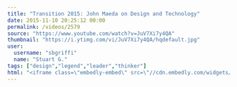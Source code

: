 ```yaml
---
title: "Transition 2015: John Maeda on Design and Technology"
date: 2015-11-10 20:25:12 00:00
permalink: /videos/2579
source: "https://www.youtube.com/watch?v=JuV7Xi7y4QA"
thumbnail: "https://i.ytimg.com/vi/JuV7Xi7y4QA/hqdefault.jpg"
user:
  username: "sbgriffi"
  name: "Stuart G."
tags: ["design","legend","leader","thinker"]
html: "<iframe class=\"embedly-embed\" src=\"//cdn.embedly.com/widgets/media.html?src=https%3A%2F%2Fwww.youtube.com%2Fembed%2FJuV7Xi7y4QA%3Fwmode%3Dtransparent%26feature%3Doembed&wmode=transparent&url=https%3A%2F%2Fwww.youtube.com%2Fwatch%3Fv%3DJuV7Xi7y4QA&image=https%3A%2F%2Fi.ytimg.com%2Fvi%2FJuV7Xi7y4QA%2Fhqdefault.jpg&key=daaebf4d9cdd46779200162d0ca86e20&type=text%2Fhtml&schema=youtube\" width=\"854\" height=\"480\" scrolling=\"no\" frameborder=\"0\" allowfullscreen></iframe>"
---
```


